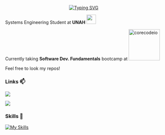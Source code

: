 <p align="center">
<a href="https://git.io/typing-svg"><img src="https://readme-typing-svg.herokuapp.com?font=Silkscreen&size=50&pause=1000&color=B80000&background=FFFFFF00&center=true&width=500&height=100&lines=Hi!+I'm+Kenneth." alt="Typing SVG" /></a>
</p>

Systems Engineering Student at **UNAH** <img src="https://hatscripts.github.io/circle-flags/flags/hn.svg" width="30">

Currently taking **Software Dev. Fundamentals** bootcamp at <a href="https://www.core-code.io/">
<img src="https://uploads-ssl.webflow.com/5eb2f56932c3562feab232e3/5f73550d00249e7e96c9f3de_Logo.png" alt="corecodeio" width="100">
</a>

Feel free to look my repos!

<h3>Links 📫</h3>
<p><a href="https://www.linkedin.com/in/kenneth-pineda-537a3523b"><img src="https://img.shields.io/badge/LinkedIn-0077B5?style=for-the-badge&logo=linkedin&logoColor=white"/></a></p>

<p><a href="kennethpineda11@gmail.com"><img src="https://img.shields.io/badge/Gmail-D14836?style=for-the-badge&logo=gmail&logoColor=white"/></a></p>

<h3>Skills 💪</h3>

[![My Skills](https://skillicons.dev/icons?i=js,ts,java,html,css)](https://skillicons.dev)

<!--
**kennethpHN/kennethpHN** is a ✨ _special_ ✨ repository because its `README.md` (this file) appears on your GitHub profile.

Here are some ideas to get you started:

- 🔭 I’m currently working on ...
- 🌱 I’m currently learning ...
- 👯 I’m looking to collaborate on ...
- 🤔 I’m looking for help with ...
- 💬 Ask me about ...
- 📫 How to reach me: ...
- 😄 Pronouns: ...
- ⚡ Fun fact: ...
-->

